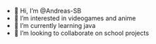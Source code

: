 - 👋 Hi, I’m @Andreas-SB
- 👀 I’m interested in videogames and anime
- 🌱 I’m currently learning java
- 💞️ I’m looking to collaborate on school projects

<!---
Andreas-SB/Andreas-SB is a ✨ special ✨ repository because its `README.md` (this file) appears on your GitHub profile.
You can click the Preview link to take a look at your changes.
--->
